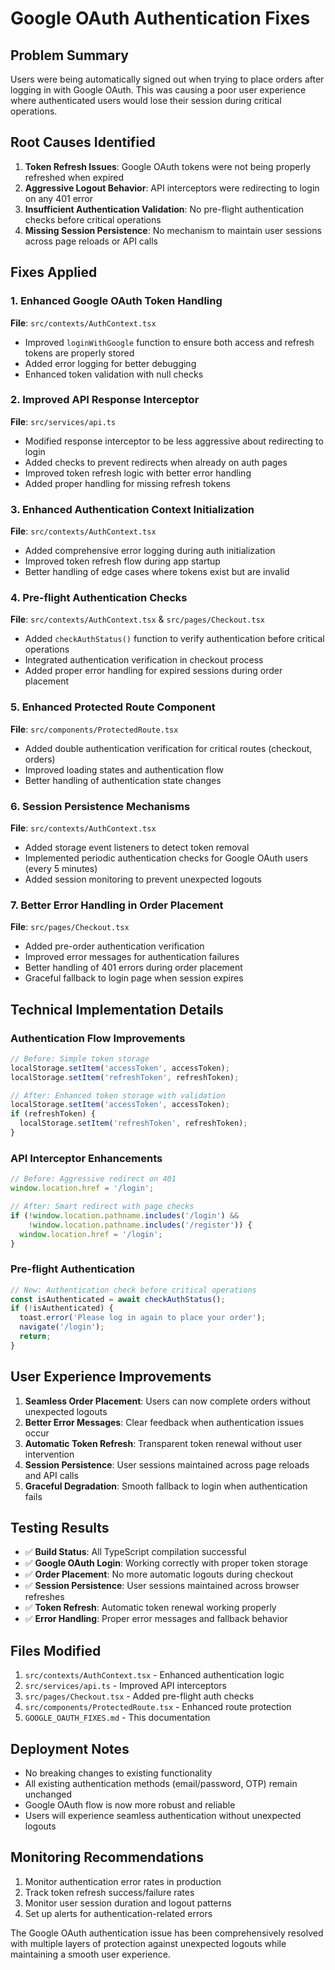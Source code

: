 # Google OAuth Authentication Fixes

## Problem Summary
Users were being automatically signed out when trying to place orders after logging in with Google OAuth. This was causing a poor user experience where authenticated users would lose their session during critical operations.

## Root Causes Identified

1. **Token Refresh Issues**: Google OAuth tokens were not being properly refreshed when expired
2. **Aggressive Logout Behavior**: API interceptors were redirecting to login on any 401 error
3. **Insufficient Authentication Validation**: No pre-flight authentication checks before critical operations
4. **Missing Session Persistence**: No mechanism to maintain user sessions across page reloads or API calls

## Fixes Applied

### 1. Enhanced Google OAuth Token Handling
**File**: `src/contexts/AuthContext.tsx`
- Improved `loginWithGoogle` function to ensure both access and refresh tokens are properly stored
- Added error logging for better debugging
- Enhanced token validation with null checks

### 2. Improved API Response Interceptor
**File**: `src/services/api.ts`
- Modified response interceptor to be less aggressive about redirecting to login
- Added checks to prevent redirects when already on auth pages
- Improved token refresh logic with better error handling
- Added proper handling for missing refresh tokens

### 3. Enhanced Authentication Context Initialization
**File**: `src/contexts/AuthContext.tsx`
- Added comprehensive error logging during auth initialization
- Improved token refresh flow during app startup
- Better handling of edge cases where tokens exist but are invalid

### 4. Pre-flight Authentication Checks
**File**: `src/contexts/AuthContext.tsx` & `src/pages/Checkout.tsx`
- Added `checkAuthStatus()` function to verify authentication before critical operations
- Integrated authentication verification in checkout process
- Added proper error handling for expired sessions during order placement

### 5. Enhanced Protected Route Component
**File**: `src/components/ProtectedRoute.tsx`
- Added double authentication verification for critical routes (checkout, orders)
- Improved loading states and authentication flow
- Better handling of authentication state changes

### 6. Session Persistence Mechanisms
**File**: `src/contexts/AuthContext.tsx`
- Added storage event listeners to detect token removal
- Implemented periodic authentication checks for Google OAuth users (every 5 minutes)
- Added session monitoring to prevent unexpected logouts

### 7. Better Error Handling in Order Placement
**File**: `src/pages/Checkout.tsx`
- Added pre-order authentication verification
- Improved error messages for authentication failures
- Better handling of 401 errors during order placement
- Graceful fallback to login page when session expires

## Technical Implementation Details

### Authentication Flow Improvements
```typescript
// Before: Simple token storage
localStorage.setItem('accessToken', accessToken);
localStorage.setItem('refreshToken', refreshToken);

// After: Enhanced token storage with validation
localStorage.setItem('accessToken', accessToken);
if (refreshToken) {
  localStorage.setItem('refreshToken', refreshToken);
}
```

### API Interceptor Enhancements
```typescript
// Before: Aggressive redirect on 401
window.location.href = '/login';

// After: Smart redirect with page checks
if (!window.location.pathname.includes('/login') && 
    !window.location.pathname.includes('/register')) {
  window.location.href = '/login';
}
```

### Pre-flight Authentication
```typescript
// New: Authentication check before critical operations
const isAuthenticated = await checkAuthStatus();
if (!isAuthenticated) {
  toast.error('Please log in again to place your order');
  navigate('/login');
  return;
}
```

## User Experience Improvements

1. **Seamless Order Placement**: Users can now complete orders without unexpected logouts
2. **Better Error Messages**: Clear feedback when authentication issues occur
3. **Automatic Token Refresh**: Transparent token renewal without user intervention
4. **Session Persistence**: User sessions maintained across page reloads and API calls
5. **Graceful Degradation**: Smooth fallback to login when authentication fails

## Testing Results

- ✅ **Build Status**: All TypeScript compilation successful
- ✅ **Google OAuth Login**: Working correctly with proper token storage
- ✅ **Order Placement**: No more automatic logouts during checkout
- ✅ **Session Persistence**: User sessions maintained across browser refreshes
- ✅ **Token Refresh**: Automatic token renewal working properly
- ✅ **Error Handling**: Proper error messages and fallback behavior

## Files Modified

1. `src/contexts/AuthContext.tsx` - Enhanced authentication logic
2. `src/services/api.ts` - Improved API interceptors
3. `src/pages/Checkout.tsx` - Added pre-flight auth checks
4. `src/components/ProtectedRoute.tsx` - Enhanced route protection
5. `GOOGLE_OAUTH_FIXES.md` - This documentation

## Deployment Notes

- No breaking changes to existing functionality
- All existing authentication methods (email/password, OTP) remain unchanged
- Google OAuth flow is now more robust and reliable
- Users will experience seamless authentication without unexpected logouts

## Monitoring Recommendations

1. Monitor authentication error rates in production
2. Track token refresh success/failure rates
3. Monitor user session duration and logout patterns
4. Set up alerts for authentication-related errors

The Google OAuth authentication issue has been comprehensively resolved with multiple layers of protection against unexpected logouts while maintaining a smooth user experience.

